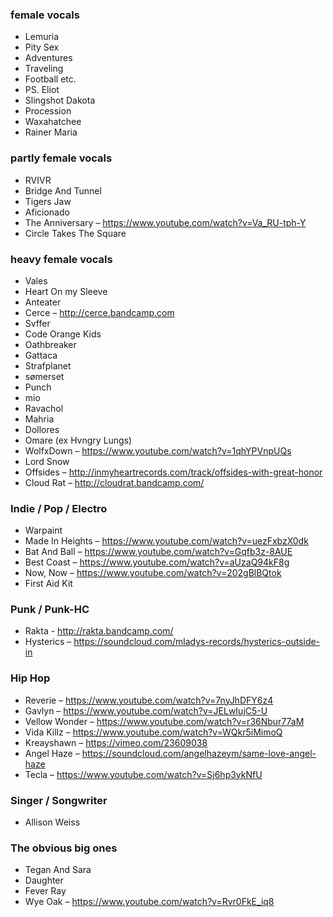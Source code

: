 ### female vocals

- Lemuria
- Pity Sex
- Adventures
- Traveling
- Football etc.
- PS. Eliot
- Slingshot Dakota
- Procession
- Waxahatchee
- Rainer Maria

### partly female vocals

- RVIVR
- Bridge And Tunnel
- Tigers Jaw
- Aficionado
- The Anniversary – https://www.youtube.com/watch?v=Va_RU-tph-Y
- Circle Takes The Square

### heavy female vocals

- Vales
- Heart On my Sleeve
- Anteater
- Cerce – http://cerce.bandcamp.com
- Svffer
- Code Orange Kids
- Oathbreaker
- Gattaca
- Strafplanet
- sømerset
- Punch
- mio
- Ravachol
- Mahria
- Dollores
- Omare (ex Hvngry Lungs)
- WolfxDown – https://www.youtube.com/watch?v=1qhYPVnpUQs
- Lord Snow
- Offsides – http://inmyheartrecords.com/track/offsides-with-great-honor
- Cloud Rat – http://cloudrat.bandcamp.com/

### Indie / Pop / Electro

- Warpaint
- Made In Heights – https://www.youtube.com/watch?v=uezFxbzX0dk
- Bat And Ball – https://www.youtube.com/watch?v=Gqfb3z-8AUE
- Best Coast – https://www.youtube.com/watch?v=aUzaQ94kF8g
- Now, Now – https://www.youtube.com/watch?v=202gBlBQtok
- First Aid Kit

### Punk / Punk-HC

- Rakta - http://rakta.bandcamp.com/
- Hysterics – https://soundcloud.com/mladys-records/hysterics-outside-in


### Hip Hop

- Reverie – https://www.youtube.com/watch?v=7nyJhDFY6z4
- Gavlyn – https://www.youtube.com/watch?v=JELwIujC5-U
- Vellow Wonder – https://www.youtube.com/watch?v=r36Nbur77aM
- Vida Killz – https://www.youtube.com/watch?v=WQkr5iMimoQ
- Kreayshawn – https://vimeo.com/23609038
- Angel Haze – https://soundcloud.com/angelhazeym/same-love-angel-haze
- Tecla – https://www.youtube.com/watch?v=Sj6hp3ykNfU

### Singer / Songwriter

- Allison Weiss

### The obvious big ones

- Tegan And Sara
- Daughter
- Fever Ray
- Wye Oak – https://www.youtube.com/watch?v=Rvr0FkE_iq8
